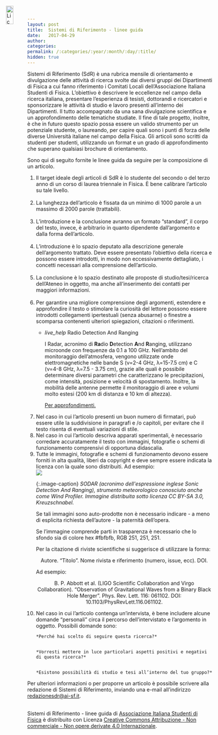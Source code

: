 ```yaml
---
layout: post
title:  Sistemi di Riferimento - linee guida
date:   2017-04-29
author: 
categories:  
permalink: /:categories/:year/:month/:day/:title/
hidden: true
---
```

Sistemi di Riferimento (SdR) è una rubrica mensile di orientamento e divulgazione delle attività di ricerca svolte dai diversi gruppi dei Dipartimenti di Fisica a cui fanno riferimento i Comitati Locali dell’Associazione Italiana Studenti di Fisica. L’obiettivo è descrivere le eccellenze nel campo della ricerca italiana, presentare l’esperienza di tesisti, dottorandi e ricercatori e sponsorizzare le attività di studio e lavoro presenti all’interno dei Dipartimenti. Il tutto accompagnato da una sana divulgazione scientifica e un approfondimento delle tematiche studiate.
Il fine di tale progetto, inoltre, è che in futuro questo spazio possa essere un valido strumento per un potenziale studente, o laureando, per capire quali sono i punti di forza delle diverse Università italiane nel campo della Fisica. Gli articoli sono scritti da studenti per studenti, utilizzando un format e un grado di approfondimento che superano qualsiasi brochure di orientamento.
 
Sono qui di seguito fornite le linee guida da seguire per la composizione di un articolo. 

<ol>
<li>Il target ideale degli articoli di SdR è lo studente del secondo o del terzo anno di un corso di laurea triennale in Fisica. È bene calibrare l’articolo su tale livello.</li> 
<li>La lunghezza dell’articolo è fissata da un minimo di 1000 parole a un massimo di 2000 parole (trattabili).</li> 
<li>L’introduzione e la conclusione avranno un formato “standard”, il corpo del testo, invece, è arbitrario in quanto dipendente dall’argomento e dalla forma dell’articolo.</li> 
<li>L’introduzione è lo spazio deputato alla descrizione generale dell’argomento trattato. Deve essere presentato l’obiettivo della ricerca e possono essere introdotti, in modo non eccessivamente dettagliato, i concetti necessari alla comprensione dell’articolo.</li>  
<li>La conclusione è lo spazio destinato alle proposte di studio/tesi/ricerca dell’Ateneo in oggetto, ma anche all’inserimento dei contatti per maggiori informazioni.</li>  
<li>Per garantire una migliore comprensione degli argomenti, estendere e approfondire il testo o stimolare la curiosità del lettore possono essere introdotti collegamenti ipertestuali (senza  abusarne) o finestre a scomparsa contenenti ulteriori spiegazioni, citazioni o riferimenti.</li>

<ul class="collapsible" data-collapsible="accordion">
<li>
<div class="collapsible-header"><i class="material-icons">live_help</i> Radio Detection And Ranging</div>
<div class="collapsible-body">
<p>
I Radar, acronimo di <b>Ra</b>dio <b>D</b>etection <b>A</b>nd <b>R</b>anging, utilizzano microonde con frequenze da 0.1 a 100 GHz. Nell’ambito del monitoraggio dell’atmosfera, vengono utilizzate onde elettromagnetiche nelle bande S (&nu;=2-4 GHz, &lambda;=15-7.5 cm) e C (&nu;=4-8 GHz, &lambda;=7.5 - 3.75 cm), grazie alle quali è possibile determinare diversi parametri che caratterizzano le precipitazioni, come intensità, posizione e velocità di spostamento. Inoltre, la mobilità delle antenne permette il monitoraggio di aree e volumi molto estesi (200 km di distanza e 10 km di altezza).

<a href="http://meteorema.aquila.infn.it/radarweb/home/radar_intro/spiegazione2.html"> Per approfondimenti.</a>
</p>
</div>
</li>
</ul>

<li>Nel caso in cui l’articolo presenti un buon numero di firmatari, può essere utile la suddivisione in paragrafi e /o capitoli, per evitare che il testo risenta di eventuali variazioni di stile.</li><li>Nel caso in cui l’articolo descriva apparati sperimentali, è necessario corredare accuratamente il testo con immagini, fotografie o schemi di funzionamento comprensivi di opportuna didascalia.</li><li>Tutte le immagini, fotografie e schemi di funzionamento devono essere forniti in alta qualità, liberi da copyright e deve sempre essere indicata la licenza con la quale sono distribuiti. Ad esempio:</li>


<div class="row">
    <div class="col s12 m6 offset-m3">
        <img src="/sistemidiriferimento/img/17_04_29_LG/lemonsodar.jpg"/>
    </div>
</div>

{:.image-caption}
*SODAR (acronimo dell'espressione inglese Sonic Detection And Ranging), strumento meteorologico conosciuto anche come <i>Wind Profiler</i>. Immagine distribuita sotto licenza CC BY-SA 3.0, Kreuzschnabel.*


Se tali immagini sono auto-prodotte non è necessario indicare - a meno di esplicita richiesta dell’autore - la paternità dell’opera.

Se l’immagine comprende parti in trasparenza è necessario che lo sfondo sia di colore hex #fbfbfb, RGB 251, 251, 251.

Per la citazione di riviste scientifiche si suggerisce di utilizzare la forma:

<p align="center">Autore. “Titolo”. Nome rivista e riferimento (numero, issue, ecc). DOI.</p>

Ad esempio:
<p align="center">B. P. Abbott et al. (LIGO Scientific Collaboration and Virgo Collaboration). “Observation of Gravitational Waves from a Binary Black Hole Merger”. Phys. Rev. Lett. 116: 061102. DOI: 10.1103/PhysRevLett.116.061102.<p align="center">
<li>Nel caso in cui l’articolo contenga un’intervista, è bene includere alcune domande “personali” circa il percorso dell’intervistato e l’argomento in oggetto. Possibili domande sono:
    *Perché hai scelto di seguire questa ricerca?*


    *Vorresti mettere in luce particolari aspetti positivi e negativi di questa ricerca?*


    *Esistono possibilità di studio e tesi all’interno del tuo gruppo?*
</li></ol>


Per ulteriori informazioni o per proporre un articolo è possibile scrivere alla redazione di Sistemi di Riferimento, inviando una e-mail all’indirizzo <a href="mailto:redazionesdr@ai-sf.it">redazionesdr@ai-sf.it</a>.

<a rel="license" href="http://creativecommons.org/licenses/by-nc-nd/4.0/"><img alt="Licenza Creative Commons" STYLE="position:absolute; TOP:35px; LEFT:170px; WIDTH:20px; HEIGHT:50px"  src="https://i.creativecommons.org/l/by-nc-nd/4.0/88x31.png" /></a><br /><span xmlns:dct="http://purl.org/dc/terms/" href="http://purl.org/dc/dcmitype/Text" property="dct:title" rel="dct:type">Sistemi di Riferimento - linee guida</span> di <a xmlns:cc="http://creativecommons.org/ns#" href="http://ai-sf.it/sistemidiriferimento/2017/04/29/LG/" property="cc:attributionName" rel="cc:attributionURL">Associazione Italiana Studenti di Fisica</a> è distribuito con Licenza <a rel="license" href="http://creativecommons.org/licenses/by-nc-nd/4.0/">Creative Commons Attribuzione - Non commerciale - Non opere derivate 4.0 Internazionale</a>.
